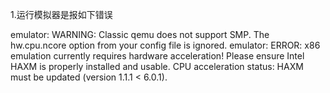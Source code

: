 1.运行模拟器是报如下错误

emulator: WARNING: Classic qemu does not support SMP. The hw.cpu.ncore option from your config file is ignored.
emulator: ERROR: x86 emulation currently requires hardware acceleration!
Please ensure Intel HAXM is properly installed and usable.
CPU acceleration status: HAXM must be updated (version 1.1.1 < 6.0.1).

